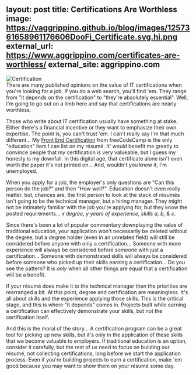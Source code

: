 
layout: post
title: Certifications Are Worthless
image: https://vaggrippino.github.io/blog/images/1257361658961176606DooFi_Certificate.svg.hi.png
external_url: https://www.aggrippino.com/certificates-are-worthless/
external_site: aggrippino.com
---
<img style="display: block; margin: auto;" alt="Certification" src="https://vaggrippino.github.io/blog/images/1257361658961176606DooFi_Certificate.svg.hi.png">
There are many published opinions on the value of IT certifications when you're looking for a job. If you do a web search, you'll find 'em. They range from "it depends on the certification" to "they're absolutely essential". Well, I'm going to go out on a limb here and say that certifications are nearly worthless.

Those who write about IT certification usually have something at stake. Either there's a financial incentive or they want to emphasize their own expertise. The point is, you can't trust 'em. I can't really say I'm that much different... My [Front End Certification](https://www.freecodecamp.org/vaggrippino/front-end-certification) from freeCodeCamp is the only "education" item I can list on my résumé. It' would benefit me greatly to convince people that my certification is very valueable, but I guess my honesty is my downfall. In this digital age, that certificate alone isn't even worth the paper it's not printed on... And, wouldn't you know it, I'm unemployed.

When you apply for a job, the employer's only questions are "Can this person do the job?" and then "How well?". Education doesn't even really matter, but, chances are, the first person to look at the stack of résumés isn't going to be the technical manager, but a hiring manager. They might not be intimately familiar with the job you're applying for, but they know the posted requirements... *x degree*, *y years of experience*, *skills a, b, & c*.

Since there's been a lot of popular commentary downplaying the value of traditional education, your application won't necessarily be deleted without the degree, but a degree holder (even in an unrelated field) will still be considered before anyone with only a certification... Someone with more experience will always be considered before someone with just a certification... Someone with demonstrated skills will always be considered before someone who picked up their skills earning a certification... Do you see the pattern? It is *only* when all other things are equal that a certification will be a benefit.

If your résumé does make it to the technical manager then the priorities are rearranged a bit. At this point, degree and certification are meaningless. It's all about skills and the experience applying those skills. This is the critical stage, and this is where "it depends" comes in. Projects built while earning a certification can effectively demonstrate your skills, but not the certification itself.

And this is the moral of the story... A certification program can be a great tool for picking up new skills, but it's only in the application of these skills that we become valuable to employers. If traditional education is an option, consider it carefully, but the rest of us need to focus on building our résumé, not collecting certifications, long before we start the application process. Even if you're building projects to earn a certification, make 'em good because you may want to show them on your résumé some day.
